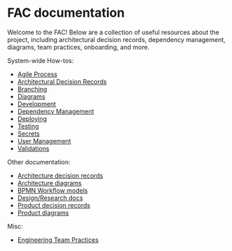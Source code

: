 # FAC documentation

Welcome to the FAC!  Below are a collection of useful resources about the project, including architectural decision records, dependency management, diagrams, team practices, onboarding, and more.

System-wide How-tos:
* [Agile Process](./agile-process.md)
* [Architectural Decision Records](./architecture/decisions)
* [Branching](./branching.md)
* [Diagrams](./architecture/diagrams/)
* [Development](./development.md)
* [Dependency Management](./dependency-management.md)
* [Deploying](./deploying.md)
* [Testing](./testing.md)
* [Secrets](./secrets.md)
* [User Management](./user-management.md)
* [Validations](./validations.md)

Other documentation:
* [Architecture decision records](https://github.com/GSA-TTS/FAC/tree/main/docs/architecture/decisions)
* [Architecture diagrams](https://github.com/GSA-TTS/FAC/tree/main/docs/architecture/diagrams)
* [BPMN Workflow models](https://github.com/GSA-TTS/FAC/tree/main/docs/bpmn-workflow-models)
* [Design/Research docs](https://github.com/GSA-TTS/FAC/tree/main/docs/design-research-documentation)
* [Product decision records](https://github.com/GSA-TTS/FAC/tree/main/docs/product/decisions)
* [Product diagrams](https://github.com/GSA-TTS/FAC/tree/main/docs/product/diagrams)

Misc:
* [Engineering Team Practices](./engineering-team-practices.md)
